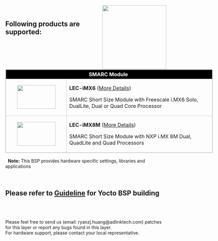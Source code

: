 <img src="https://www.linaro.org/assets/images/projects/yocto-project.png" width="200" align="right">
<br>

Following products are supported:
---

<table style="width: 650px; border: 1px solid #cccccc;" align="center">
<thead>
<tr style="height: 22px;">
<th style="height: 22px; width: 651px; text-align: center; background: black; color: white; border: 1px solid #cccccc;" colspan="2">SMARC Module&nbsp;</th>
</tr>
</thead>
<tbody>
<tr style="height: 46.8182px; border: 1px solid #cccccc;">
<td style="height: 46.8182px; width: 178.182px; border: 1px solid #cccccc; text-align: center;"><img src="https://lh3.googleusercontent.com/5P1GjvefbiXlTxP4pY2_cAXDmOiVLtU6F8UCQqUxLtN6j0Hvkl38NClEKRHroY3DuOkAFDibi1rUFVAT8kAgZRMt73b5FFU-081rDT2s_Misc1TvaUUErkNi6Z472PY5x8z6Gi2Ffokdj3-ui8xmSGvnZ86VeJlp2o_BmZG_F9887gbJJ_Qhb8ycbcCQ2Mki7oXloGeZALxtcyh4GT20G2Cxocrve-43xTfSt5XodjCzpp41WsRy5wl7yB1gtEOvSP1QVkY2mgOIDNzmRVy9farNYezSll_vQNPkcQ_2Y4iYM1wPAxX0kaqxom7PHBzoSGGsGvsUw15rvWiZgGgM7pRUjxj7SzQXlFk7e_X4X7mmRQxaApIT4Rq6AYTeLxepL9-W6zZ73Hvf-imCwTEznZxE5RjGs0jV8vkRHrCWLdOsB1UkN2XWQ7B7uGRNeGJFoN1RI4TAYx-Fwos3BD4ux4JFGPr2pQYP1K-PSHbXVCGM77c5QdQFZT2MWiu-OHrpMTEwd7O6UEDNky_31Zz8OqIPDqf6DcMjJmes02EGOTK1cp0rwjuPN3lxCrJv0nWeqstDdjg5pl_8Yd9qrmJROzXZWUv14LZIZw3Ynk1RMZwKhhm-RPbeVawVko3mHXBw3zPt764zRLOjMW9TcvSkoSTjZ5EuyA=w1093-h671-no" width="120" height="74" /></td>
<td style="height: 46.8182px; width: 472.818px;">
<p><strong>LEC-iMX6</strong> (<a href="https://www.adlinktech.com/Products/Computer_on_Modules/SMARC/LEC-iMX6?lang=en" target="_blank" rel="noopener">More Details</a>)</p>
<p>SMARC Short Size Module with Freescale i.MX6 Solo, DualLite, Dual or Quad Core Processor</p>
</td>
</tr>
<tr style="height: 26px; border: 1px solid #cccccc;">
<td style="height: 26px; width: 178.182px; border: 1px solid #cccccc; text-align: center;"><img src="https://lh3.googleusercontent.com/sfYNB2Yljt5bey44AauFbsBbQsLx5WDrpoxp1T_L3LrmQB_g1azWXAkI4XR4AmLVKVH3ynbIrfmV0OkRPTmRa_PQnaDflNJT5RgDDTRgcBJlrs7nGReXJtU9YGgG8cnW_1j10uz1rUBHjinZFoCBx3s7zjH-yWX1CsZN6DNjHco9bQ5p0rGqzDFHS90ac5bNp4Gmofr_wKH8FSgpU_wFZ7gQSrf6NZwvPONh3PjkLSZBMIGLilU4FtqjiBeWrJL4s1JRdU2CSslfT164NtxRXYey1lVX9GHo43CSxwr05ZECdx6QbnhmdzAr2SynFUYIdMcwuffc71P9R27jcdLfclRgHMoL3AvlQ70VuQQag8GJUDN9vzXpZDLZk2CpzDBce0fn0EwY7aXZW9udeeezHN805P1KJrEjwI7Tz0oCRb1Z2bB-ysAcfuTJXbGUpNoc1V_0kpHlORE2jdf1YaG0pKEvN3x-nel2hJB4Ns6XOivgPmfRHhZcpFZH6NnvbISs0UC9xduTHBeDDrES5Imf6dgW_ZRO2iX2nWvZ_Naz9y6i8LZ4i-Kf85OMP3rfHUaXwkijaDJkkdtvdkhjuMhISQc1oL5py5QqPud90TOa9tqj6QUq4el66Q8pKsAMWnWuscwcuUNG3bf4FecxSgAYOQHZPWVbSQ=w993-h610-no" alt="" width="120" height="74" /></td>
<td style="height: 26px; width: 472.818px;">
<p><strong>LEC-iMX8M</strong> (<a href="https://www.adlinktech.com/Products/Computer_on_Modules/SMARC/LEC-iMX8M?lang=en" target="_blank" rel="noopener">More Details</a>)</p>
<p>SMARC Short Size Module with NXP i.MX 8M Dual, QuadLite and Quad Processors</p>
</td>
</tr>
</tbody>
</table>

&nbsp;&nbsp;**Note:** This BSP provides hardware specific settings, libraries and applications
<br>
<br>
<br>

Please refer to [Guideline](https://github.com/ADLINK/meta-adlink-nxp/wiki) for Yocto BSP building
---
<br>
<br>


<br>
Please feel free to send us (email: ryanzj.huang@adlinktech.com) patches for this layer or report any bugs found in this layer. 
<br>For hardware support, please contact your local representative.

